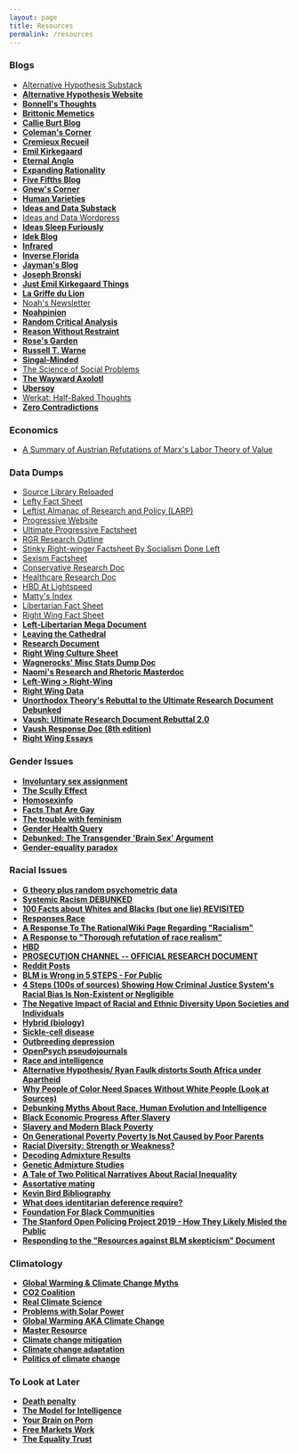 ```yaml
---
layout: page
title: Resources
permalink: /resources
---
```


<div id="left-column">
<div markdown="1">

### Blogs

*   [Alternative Hypothesis Substack](https://thealternativehypothesis.substack.com/archive)
*   **[Alternative Hypothesis Website](https://web.archive.org/web/20220531093112/https://thealternativehypothesis.org/index.php/about-the-alternative-hypothesis/)**
*   **[Bonnell's Thoughts](https://destinygg.substack.com/)**
*   **[Brittonic Memetics](https://brittonicmemetics.wordpress.com/)**
*   **[Callie Burt Blog](https://callieburt.org/)**
*   **[Coleman's Corner](https://colemanhughes.substack.com/)**
*   **[Cremieux Recueil](https://www.cremieux.xyz/)**
*   **[Emil Kirkegaard](https://front.emilkirkegaard.dk/)**
*   **[Eternal Anglo](https://eternalanglo.com/)**
*   **[Expanding Rationality](https://expandingrationality.substack.com/)**
*   **[Five Fifths Blog](https://fivefifthsblog.substack.com/)**
*   **[Gnew's Corner](https://gnew.substack.com/archive)**
*   **[Human Varieties](https://humanvarieties.org/)**
*   **[Ideas and Data Substack](https://seanlast.substack.com/archive)**
*   [Ideas and Data Wordpress](https://ideasanddata.wordpress.com/)
*   **[Ideas Sleep Furiously](https://ideassleepfuriously.substack.com/)**
*   **[Idek Blog](https://medium.com/@Idek)**
*   **[Infrared](https://substack.com/@infrared)**
*   **[Inverse Florida](https://inverseflorida.substack.com/)**
*   **[Jayman's Blog](https://jaymans.wordpress.com/)**
*   **[Joseph Bronski](https://substack.com/@josephbronski)**
*   **[Just Emil Kirkegaard Things](https://kirkegaard.substack.com/)**
*   **[La Griffe du Lion](http://www.lagriffedulion.f2s.com/index.html)**
*   [Noah's Newsletter](https://noahcarl.substack.com/archive?sort=new)
*   **[Noahpinion](https://www.noahpinion.blog/archive)**
*   **[Random Critical Analysis](https://randomcriticalanalysis.com/)**
*   **[Reason Without Restraint](https://reasonwithoutrestraint.com/)**
*   **[Rose's Garden](https://rosewrist.substack.com/)**
*   **[Russell T. Warne](https://russellwarne.com/)**
*   **[Singal-Minded](https://jessesingal.substack.com/?utm_source=homepage_recommendations&utm_campaign=1111741)**
*   [The Science of Social Problems](https://scienceofsocialproblems.com/blog/)
*   **[The Wayward Axolotl](https://thewaywardaxolotl.blogspot.com/)**
*   **[Ubersoy](https://ubersoy.substack.com/)**
*   [Werkat: Half-Baked Thoughts](https://werkat.substack.com/)
*   **[Zero Contradictions](https://zerocontradictions.net/)**

### Economics

*  [A Summary of Austrian Refutations of Marx's Labor Theory of Value](https://docs.google.com/document/d/1lzzBPSfpoa3_R_sP0iVkpZnINUMBZUWV_wzy_LKIBso/edit)

</div>
</div>
    
<div id="middle-column">
<div markdown="1">
        
### Data Dumps

*  [Source Library Reloaded](https://the-source-library.github.io/)
*  [Lefty Fact Sheet](https://docs.google.com/document/d/1sLgLinCmSZP7QbXoVjZCkY89cNJ8MIawX2ycCzbnCmY/edit)
*  [Leftist Almanac of Research and Policy (LARP)](https://docs.google.com/document/d/1mQhMGz6SeDPXJjkNcO8FuNsTaA6Q5McAxTw6VqQ1dPs/edit)
*  [Progressive Website](https://sites.google.com/view/matteristheminimum/home?authuser=0)
*  [Ultimate Progressive Factsheet](https://docs.google.com/document/d/1xNUNfQddTaEc3SA9LU2ByeQ-1zT_s4qi-HVqLqwYhFQ/edit)
*  [RGR Research Outline](https://docs.google.com/document/d/1BRV3U0HHE40XlgFoM2wlzeb6vqjTgYms/mobilebasic)
*  [Stinky Right-winger Factsheet By Socialism Done Left](https://socdoneleft.github.io/stinky_rightwinger_factsheet.html)
*  [Sexism Factsheet](https://docs.google.com/document/d/1RDnpCSIghRBlsXoY-YOG3jtfG7ELEkn995KkC0OqHro/edit#)
*  [Conservative Research Doc](https://docs.google.com/document/d/1mqemiW_rBw8e7KsxkpdLEmFJ9ynnrVS-OU1XL7Y2QB0/edit#)
*  [Healthcare Research Doc](https://docs.google.com/document/d/1-xDTcHLU2LMN9R70bjrLPVlgwy5dX5V5NGCcvjRTZc0/edit)
*  [HBD At Lightspeed](https://not-equal.org/HBDAtLightSpeed.pdf)
*  [Matty's Index](https://drive.google.com/file/d/1h4dbFRlFGfLKwpQM51TL3pgnN77C_gLq/view)
*  [Libertarian Fact Sheet](https://docs.google.com/document/d/1f4MupVrgz_YcsDXGOdTHyOBDVBEn_s_IVgqyrURvPX4/edit)
*  [Right Wing Fact Sheet](https://docs.google.com/document/d/10i7GdDU_TFMybmxokyXdMjvhJTqC4Tk-TM3pUGhoPdI/edit)
*  **[Left-Libertarian Mega Document](https://docs.google.com/document/d/1baYefN-5_dVLsAh4mBrKYKImdRD5mNloM4VtHx71NzU/edit)**
*  **[Leaving the Cathedral](https://temora.neocities.org/b/TALAU3.pdf)**
*  **[Research Document](https://docs.google.com/document/d/1PKDABLjgkWS8e4ShiIcCF8I0P7spKSUet9LnKdpPQWA/edit#)**
*  **[Right Wing Culture Sheet](https://docs.google.com/document/d/17xxkugV38ZjTWLTbZZGt2wy2d0Sp4tl4F9vwGNhiLYI/edit#)**
*  **[Wagnerocks' Misc Stats Dump Doc](https://files.catbox.moe/4ql5qv.pdf)**
*  **[Naomi's Research and Rhetoric Masterdoc](https://docs.google.com/document/d/1WZBpR9Ll3lNi7-ig8FvB2grMlhsmRZNa34cROGK2rEE/edit)**
*  **[Left-Wing > Right-Wing](https://docs.google.com/document/d/16pRhvX51OQkQnt2eiuBU9vZ5RH0Gnla55S3qad37qUg/mobilebasic)**
*  **[Right Wing Data](https://rightwingdata.cf/?i=1)**
*  **[Unorthodox Theory's Rebuttal to the Ultimate Research Document Debunked](https://docs.google.com/document/d/1-iaG91cE0vT-21OPV0kZPu7lN3PsPtMs8yvobjtov64/edit#)**
*  **[Vaush: Ultimate Research Document Rebuttal 2.0](https://raceandconflicts.home.blog/2021/03/30/vaush-response-2/)**
*  **[Vaush Response Doc (8th edition)](https://docs.google.com/document/d/1bT_Q3TXZX0ZjnNS_QMsR-MEPut7S5EIkFeAkIO7vEGI/edit)**
*  **[Right Wing Essays](https://rightwingessays.wordpress.com/)**

### Gender Issues

*  **[Involuntary sex assignment](https://en.wikipedia.org/wiki/Genital_modification_and_mutilation#Involuntary_sex_assignment)**
*  **[The Scully Effect](https://en.wikipedia.org/wiki/Dana_Scully#%22The_Scully_Effect%22)**
*  **[Homosexinfo](http://www.homosexinfo.org/)**
*  **[Facts That Are Gay](https://files.catbox.moe/w67ifz.pdf)**
*  **[The trouble with feminism](https://necpluribusimpar.net/the-trouble-with-feminism/)**
*  **[Gender Health Query](https://www.genderhq.org/trans-youth-regret-rates-long-term-mental-health)**
*  **[Debunked: The Transgender 'Brain Sex' Argument](https://buttonslives.substack.com/p/debunked-the-transgender-brain-sex)**
*  **[Gender-equality paradox](https://en.wikipedia.org/wiki/Gender-equality_paradox)**

</div>
</div>
    
<div id="right-column">
<div markdown="1"> 
        
### Racial Issues

*  **[G theory plus random psychometric data](https://docs.google.com/document/d/1XkABIGw9JpKIKkDoH1siZBDOnZoY-ApF7eWoHubx7eg/edit#)**
*  **[Systemic Racism DEBUNKED](https://files.catbox.moe/153y9e.pdf)**
*  **[100 Facts about Whites and Blacks (but one lie) REVISITED](https://files.catbox.moe/st3yff.pdf)**
*  **[Responses Race](https://drive.google.com/file/d/1Sgrj4tB-lYf7o2D94uljYMkod3JF7-cN/view)**
*  **[A Response To The RationalWiki Page Regarding "Racialism"](https://docs.google.com/document/d/1TakeFDrUhy8Sg8LWaUuN82oIVRy8vecW4FSdgzPYoI4/edit#)**
*  **[A Response to "Thorough refutation of race realism"](https://docs.google.com/document/d/1r6qzxYl62sud3oqCzkl9Mrqkzf7lYZ-XQi5vk3xUC1s/edit)**
*  **[HBD](http://www.humanbiologicaldiversity.com/)**
*  **[PROSECUTION CHANNEL -- OFFICIAL RESEARCH DOCUMENT](https://files.catbox.moe/7esmlv.pdf)**
*  **[Reddit Posts](https://files.catbox.moe/wcb135.pdf)**
*  **[BLM is Wrong in 5 STEPS - For Public](https://docs.google.com/document/d/1ylDnGSk1kery15S1vKc3ydxYcvApy02JZ9mufWR88nc/edit)**
*  **[4 Steps (100s of sources) Showing How Criminal Justice System's Racial Bias Is Non-Existent or Negligible ](https://docs.google.com/document/d/1I2CiV8fGWVMFgt2enjysCmdOBhAxfb-ZgvcDXGFn9KE/edit)**
*  **[The Negative Impact of Racial and Ethnic Diversity Upon Societies and Individuals](https://files.catbox.moe/wk6sws.pdf)**
*  **[Hybrid (biology)](https://en.wikipedia.org/wiki/Hybrid_(biology))**
*  **[Sickle-cell disease](https://archive.ph/FhiAE#selection-8.0-10.0)**
*  **[Outbreeding depression](https://archive.ph/K1JMQ)**
*  **[OpenPsych pseudojournals](https://rationalwiki.org/wiki/OpenPsych_pseudojournals)**
*  **[Race and intelligence](https://en.m.wikipedia.org/wiki/Race_and_intelligence)**
*  **[Alternative Hypothesis/ Ryan Faulk distorts South Africa under Apartheid](https://www.reddit.com/r/badhistory/comments/iw0sbq/alternative_hypothesis_ryan_faulk_distorts_south/)**
*  **[Why People of Color Need Spaces Without White People (Look at Sources)](https://arrow-journal.org/why-people-of-color-need-spaces-without-white-people/)**
*  **[Debunking Myths About Race, Human Evolution and Intelligence](https://docs.google.com/document/d/1-ZJhkME8qqfm7GVLLk8tGwWNriWCl8UTRMlcCuNW-_Q/edit#)**
*  **[Black Economic Progress After Slavery](https://cremieux.substack.com/p/black-economic-progress-after-slavery)**
*  **[Slavery and Modern Black Poverty](https://ideasanddata.wordpress.com/2019/06/11/slavery-and-modern-black-poverty/)**
*  **[On Generational Poverty Poverty Is Not Caused by Poor Parents](https://seanlast.substack.com/p/on-generational-poverty)**
*  **[Racial Diversity: Strength or Weakness?](https://seanlast.substack.com/p/racial-diversity-strength-or-weakness)**
*  **[Decoding Admixture Results](https://humanvarieties.org/2023/03/06/decoding-admixture-results/)**
*  **[Genetic Admixture Studies](https://rentry.co/admixture)**
*  **[A Tale of Two Political Narratives About Racial Inequality](http://www.thepipettepen.com/a-tale-of-two-political-narratives-about-racial-inequality/)**
*  **[Assortative mating](https://en.wikipedia.org/wiki/Assortative_mating)**
*  **[Kevin Bird Bibliography](https://docs.google.com/document/d/1DGRlPl0kiS2gJOuNIWZH7EhV_5ipRHscn1W3hclCdPc/edit)**
*  **[What does identitarian deference require?](https://mattbruenig.com/2013/02/26/what-does-identitarian-deference-require/)**
*  **[Foundation For Black Communities](https://www.forblackcommunities.org/)**
*  **[The Stanford Open Policing Project 2019 - How They Likely Misled the Public](https://docs.google.com/document/d/1O1X58wnmjifVygG1CNfPiL9Ra8l_Y3wGnU58Hxb58jo/edit)**
*  **[Responding to the "Resources against BLM skepticism" Document](https://docs.google.com/document/d/1b2Y-kW9vReS_X-cEA4pniSANePyFJiW2qSpyjlYO5m8/edit#)**

### Climatology

*  **[Global Warming & Climate Change Myths](https://skepticalscience.com/argument.php)**
*  **[CO2 Coalition](https://co2coalition.org/facts/)**
*  **[Real Climate Science](https://realclimatescience.com/)**
*  **[Problems with Solar Power](https://docs.google.com/document/d/1gTwu4bI13ewq6wHYSBhvwfRptf6NL8u-03vFEnrKscA/edit)**
*  **[Global Warming AKA Climate Change](https://docs.google.com/document/d/1vHU2hHXebxpvExT7srNNnX-VM7Qn9Ak_ZmdKCIcUti8/edit)**
*  **[Master Resource](https://www.masterresource.org/)**
*  **[Climate change mitigation](https://en.wikipedia.org/wiki/Climate_change_mitigation)**
*  **[Climate change adaptation](https://en.wikipedia.org/wiki/Climate_change_adaptation)**
*  **[Politics of climate change](https://en.wikipedia.org/wiki/Politics_of_climate_change)**

### To Look at Later

*  **[Death penalty](https://docs.google.com/document/d/1GWsc0ZZb1SNPqrfltILmZ6ANG2ylAfFK9Nvq9Qxw7g0/edit)**
*  **[The Model for Intelligence](https://files.catbox.moe/q511hd.pdf)**
*  **[Your Brain on Porn](https://www.yourbrainonporn.com/research/)**
*  **[Free Markets Work](https://docs.google.com/document/d/1DMJmApJ0ueMKn5viHJlLA2t4WyKF4T0P/edit#h)**
*  **[The Equality Trust](https://equalitytrust.org.uk/)**

</div>
</div>
